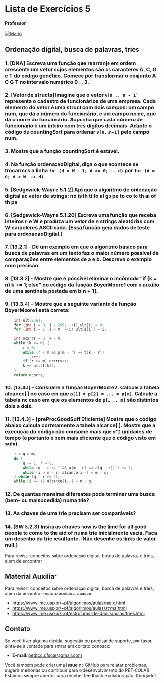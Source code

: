 # Lista de Exercícios 5

#### Professor
[![Mario](https://img.shields.io/badge/Mario_San_Felice-%2300599C.svg?style=for-the-badge&logo=GoogleScholar&logoColor=white)](https://site.dc.ufscar.br/docente/5cee7e5d48365a001679f750)

## Ordenação digital, busca de palavras, tries

### 1. **[DNA]** Escreva uma função que rearranje em ordem crescente um vetor cujos elementos são os caracteres A, C, G e T do código genético. Comece por transformar o conjunto A C G T no intervalo numérico 0 . . 3.

### 2. **[Vetor de structs]** Imagine que o vetor `v[0 .. n - 1]` representa o cadastro de funcionários de uma empresa. Cada elemento do vetor é uma struct com dois campos: um campo num, que dá o número do funcionário, e um campo nome, que dá o nome do funcionário. Suponha que cada número de funcionário é um inteiro com três dígitos decimais. Adapte o código de countingSort para ordenar `v[0..n-1]` pelo campo num.

### 3. **Mostre que a função countingSort é estável.**

### 4. **Na função ordenacaoDigital**, diga o que acontece se trocarmos a linha `for (d = W - 1; d >= 0; -- d)` por `for (d = 0; d < W; ++ d)`.

### 5. **[Sedgewick-Wayne 5.1.2]** Aplique o algoritmo de ordenação digital ao vetor de strings: no is th ti fo al go pe to co to th ai of th pa

### 6. **[Sedgewick-Wayne 5.1.20]** Escreva uma função que receba inteiros n e W e produza um vetor de n strings aleatórias com W caracteres ASCII cada. (Essa função gera dados de teste para ordenacaoDigital.)

### 7. **[13.2.1]** - Dê um exemplo em que o algoritmo básico para busca de palavras em um texto faz o maior número possível de comparações entre elementos de a e b. Descreva o exemplo com precisão.

### 8. **[13.3.3]** - Mostre que é possível eliminar o incômodo “if (k = n) k += 1; else” no código da função BoyerMoore1 com o auxílio de uma sentinela postada em b[n + 1].

### 9. **[13.3.4]** - Mostre que a seguinte variante da função BoyerMoore1 está correta:
```cpp
    int ult[256];
    for (int i = 0; i < 256; ++i) ult[i] = 0;
    for (int i = 1; i < m; ++i) ult[a[i]] = i;

    int ocorrs = 0, k = m;
    while (k <= n) {
        r = 0;
        while (r < m && p[m - r] == t[k - r])
            r++;
        if (r >= m) ocorrs++;
        k += ult[t[k]];
    }
    return ocorrs;
```

### 10. **[13.4.1]** - Considere a função BoyerMoore2. Calcule a tabela alcance[ ] no caso em que `p[1] = p[2] = ... = p[m]`. Calcule a tabela no caso em que os elementos de `p[1 .. m]` são distintos dois a dois.

### 11. **[13.4.3]** - **[preProcGoodSuff Eficiente]** Mostre que o código abaixo calcula corretamente a tabela alcance[ ]. Mostre que a execução do código não consome mais que `m^2` unidades de tempo (e portanto é bem mais eficiente que o código visto em aula).
```cpp
    i = q = m;
    do {
        q -= 1; r = 0;
        while (q - r >= 1 && a[m - r] == a[q - r]) r += 1;
        while (i > m - r) alcance[i--] = m - q;
    } while (q - r >= 1);
    while (i >= 1) alcance[i--] = m - q;
```

### 12. **De quantas maneiras diferentes pode terminar uma busca (bem- ou malsucedida) numa trie?**

### 13. **As chaves de uma trie precisam ser comparáveis?**

### 14. **(SW 5.2.3)** Insira as chaves now is the time for all good people to come to the aid of numa trie inicialmente vazia. Faça um desenho da trie resultante. (Não desenhe os links de valor null.)

Para revisar conceitos sobre ordenação digital, busca de palavras e tries, além de encontrar

## Material Auxiliar

Para revisar conceitos sobre ordenação digital, busca de palavras e tries, além de
encontrar mais exercícios, acesse:

- https://www.ime.usp.br/~pf/algoritmos/aulas/radix.html  
- https://www.ime.usp.br/~pf/algoritmos/aulas/strma.html  
- https://www.ime.usp.br/~pf/estruturas-de-dados/aulas/tries.html  
  
## Contato

Se você tiver alguma dúvida, sugestão ou precisar de suporte, por favor, sinta-se à vontade para entrar em contato conosco:

- **E-mail:** petbcc.ufscar@gmail.com

Você também pode criar uma **Issue** no [GitHub](https://github.com/petbccufscar/pet-colab/issues) para relatar problemas, sugerir melhorias ou contribuir para o desenvolvimento do PET-COLAB. Estamos sempre abertos para receber feedback e colaboração. Obrigado!